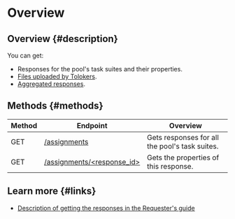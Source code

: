 # Overview

## Overview {#description}

You can get:

- Responses for the pool's task suites and their properties.
- [Files uploaded by Tolokers](attachments.md).
- [Aggregated responses](aggregated-solutions.md).

## Methods {#methods}

Method | Endpoint | Overview
----- | ----- | -----
GET | [/assignments](result.md) | Gets responses for all the pool's task suites.
GET | [/assignments/<response_id>](get-assignment-id.md) | Gets the properties of this response.


## Learn more {#links}

- [Description of getting the responses in the Requester's guide](https://toloka.ai/docs/guide/concepts/result-of-eval.html)

